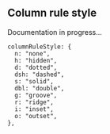 ## Column rule style

Documentation in progress...

```
columnRuleStyle: {
  n: "none",
  h: "hidden",
  d: "dotted",
  dsh: "dashed",
  s: "solid",
  dbl: "double",
  g: "groove",
  r: "ridge",
  i: "inset",
  o: "outset",
},
```